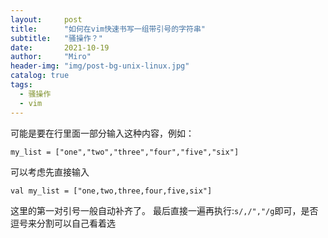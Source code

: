 ```yaml
---
layout:     post
title:      "如何在vim快速书写一组带引号的字符串"
subtitle:   "骚操作？"
date:       2021-10-19
author:     "Miro"
header-img: "img/post-bg-unix-linux.jpg"
catalog: true
tags:
  - 骚操作
  - vim
---
```


可能是要在行里面一部分输入这种内容，例如：
```
my_list = ["one","two","three","four","five","six"]
```
可以考虑先直接输入
```
val my_list = ["one,two,three,four,five,six"]
```
这里的第一对引号一般自动补齐了。
最后直接一遍再执行:```s/,/","/g```即可，是否逗号来分割可以自己看着选